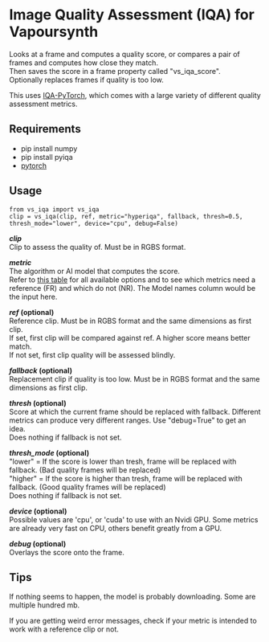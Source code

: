 # Image Quality Assessment (IQA) for Vapoursynth
Looks at a frame and computes a quality score, or compares a pair of frames and computes how close they match.  
Then saves the score in a frame property called "vs_iqa_score".  
Optionally replaces frames if quality is too low.

This uses [IQA-PyTorch](https://github.com/chaofengc/IQA-PyTorch/tree/main), which comes with a large variety of different quality assessment metrics.

## Requirements
* pip install numpy
* pip install pyiqa
* [pytorch](https://pytorch.org/)

## Usage

    from vs_iqa import vs_iqa
    clip = vs_iqa(clip, ref, metric="hyperiqa", fallback, thresh=0.5, thresh_mode="lower", device="cpu", debug=False)

__*clip*__  
Clip to assess the quality of. Must be in RGBS format.

__*metric*__  
The algorithm or AI model that computes the score.  
Refer to [this table](https://github.com/chaofengc/IQA-PyTorch/blob/main/docs/ModelCard.md) for all available options and to see which metrics need a reference (FR) and which do not (NR). The Model names column would be the input here.

__*ref* (optional)__  
Reference clip. Must be in RGBS format and the same dimensions as first clip.  
If set, first clip will be compared against ref. A higher score means better match.  
If not set, first clip quality will be assessed blindly.

__*fallback* (optional)__  
Replacement clip if quality is too low. Must be in RGBS format and the same dimensions as first clip.

__*thresh* (optional)__  
Score at which the current frame should be replaced with fallback. Different metrics can produce very different ranges. Use "debug=True" to get an idea.  
Does nothing if fallback is not set.

__*thresh_mode* (optional)__  
"lower" = If the score is lower than tresh, frame will be replaced with fallback. (Bad quality frames will be replaced)  
"higher" = If the score is higher than tresh, frame will be replaced with fallback. (Good quality frames will be replaced)  
Does nothing if fallback is not set.

__*device* (optional)__  
Possible values are 'cpu', or 'cuda' to use with an Nvidi GPU. Some metrics are already very fast on CPU, others benefit greatly from a GPU.

__*debug* (optional)__  
Overlays the score onto the frame.

## Tips
If nothing seems to happen, the model is probably downloading. Some are multiple hundred mb.

If you are getting weird error messages, check if your metric is intended to work with a reference clip or not.
